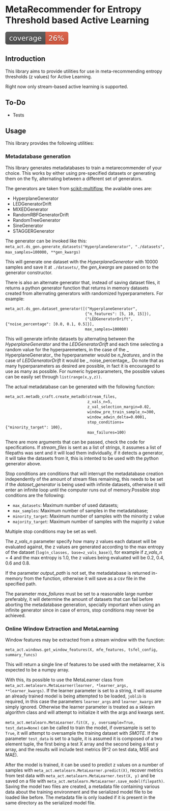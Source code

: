 # MetaRecommender for Entropy Threshold based Active Learning

![Coverage](./coverage.svg)

## Introduction

This library aims to provide utilities for use in meta-recommending entropy thresholds (z values) for Active Learning.

Right now only stream-based active learning is supported.

## To-Do

- Tests

## Usage

This library provides the following utilities:

### Metadatabase generation

This library generates metadatabases to train a metarecommender of your choice. This works by either using pre-specified
datasets or generating them on the fly, alternating between a different set of generators.

The generators are taken from
[scikit-multiflow](https://github.com/scikit-multiflow/scikit-multiflow), the available ones are:

- HyperplaneGenerator
- LEDGeneratorDrift
- MIXEDGenerator
- RandomRBFGeneratorDrift
- RandomTreeGenerator
- SineGenerator
- STAGGERGenerator

The generator can be invoked like this:
```meta_act.ds_gen.generate_datasets("HyperplaneGenerator", "./datasets", max_samples=100000, **gen_kwargs)```

This will generate one dataset with the _HyperplaneGenerator_
with 10000 samples and save it at `./datasets/`, the _gen_kwargs_
are passed on to the generator constructor.

There is also an alternate generator that, instead of saving dataset files, it returns a python generator function that
returns in memory datasets created from alternating generators with randomized hyperparameters. For example:

```
meta_act.ds_gen.dataset_generator([("HyperplaneGenerator",
                                   {"n_features": [5, 10, 15]}),
                                   ("LEDGeneratorDrift", {"noise_percentage": [0.0, 0.1, 0.5]}],
                                   max_samples=100000)
```

This will generate infinite datasets by alternating between the _HyperplaneGenerator_
and the _LEDGeneratorDrift_ and each time selecting a random value for the hyperparemeters, in the case of the _
HyperplaneGenerator_ the hyperparameter would be _n_features_, and in the case of _LEDGeneratorDrift_ it would be _
noise_percentage_. Do note that as many hyperparameters as desired are possible, in fact it is encouraged to use as many
as possible. For numeric hyperparameters, the possible values can be easily set through ```list(range(x,y,z))```.

The actual metadatabase can be generated with the following function:

```
meta_act.metadb_craft.create_metadb(stream_files,
                                    z_vals_n=5,
                                    z_val_selection_margin=0.02,
                                    window_pre_train_sample_n=300,
                                    window_adwin_delta=0.0001,
                                    stop_conditions={"minority_target": 100},
                                    max_failures=100)
```

There are more arguments that can be passed, check the code for specifications. If _stream_files_ is sent as a list of
strings, it assumes a list of filepaths was sent and it will load them individually, if it detects a generator, it will
take the datasets from it, this is intented to be used with the python generator above.

Stop conditions are conditions that will interrupt the metadatabase creation independently of the amount of stream files
remaining, this needs to be set if the _dataset_generator_ is being used with infinite datasets, otherwise it will enter
an infinite loop until the computer runs out of memory.Possible stop conditions are the following:

- ```max_datasets```: Maximum number of used datasets;
- ```max_samples```: Maximum number of samples in the metadatabase;
- ```minority_target```: Maximum number of samples with the minority z value
- ```majority_target```: Maximum number of samples with the majority z value

Multiple stop conditions may be set as well.

The _z_vals_n_ parameter specify how many z values each dataset will be evaluated against, the z values are generated
according to the max entropy of the dataset (`log(n_classes, base=z_vals_base)`), for example if _z_vals_n_ = 4 and the
max entropy is 1.0, the z values being evaluated will be 0.2, 0.4, 0.6 and 0.8.

If the parameter _output_path_ is not set, the metadatabase is returned in-memory from the function, otherwise it will
save as a csv file in the specified path.

The parameter _max_failures_ must be set to a reasonable large number preferably, it will determine the amount of
datasets that can fail before aborting the metadatabase generation, specially important when using an infinite generator
since in case of errors, stop conditions may never be achieved.

### Online Window Extraction and MetaLearning

Window features may be extracted from a stream window with the function:

```
meta_act.windows.get_window_features(X, mfe_features, tsfel_config, summary_funcs)
```

This will return a single line of features to be used with the metalearner, X is expected to be a numpy array.

With this, its possible to use the MetaLearner class from
`meta_act.metalearn.MetaLearner(learner, *learner_args, **learner_kwargs)`. If the learner parameter is set to a string,
it will assume an already trained model is being attempted to be loaded, `joblib` is required, in this case the
parameters `learner_args` and `learner_kwargs` are simply ignored. Otherwise the learner parameter is treated as a
sklearn algorithm class and will attempt to initialize it with the args and kwargs sent.

`meta_act.metalearn.MetaLearner.fit(X, y, oversample=True, test_data=None)`
can be called to train the model, if oversample is set to `True`, it will attempt to oversample the training dataset
with _SMOTE_. If the parameter `test_data` is set to a tuple, it is assumed it is composed of a two element tuple, the
first being a test X array and the second being a test y array, and the results will include test metrics (R^2 on test
data, MSE and MAE).

After the model is trained, it can be used to predict z values on a number of samples
with `meta_act.metalearn.MetaLearner.predict(X)`, recover metrics from test data
with `meta_act.metalearn.MetaLearner.test(X, y)`
and be saved on a file with `meta_act.metalearn.MetaLearner.save_model(filepath)`. Saving the model two files are
created, a metadata file containing various data about the training environment and the serialized model file to be
loaded like before. The metadata file is only loaded if it is present in the same directory as the serialized model
file.
